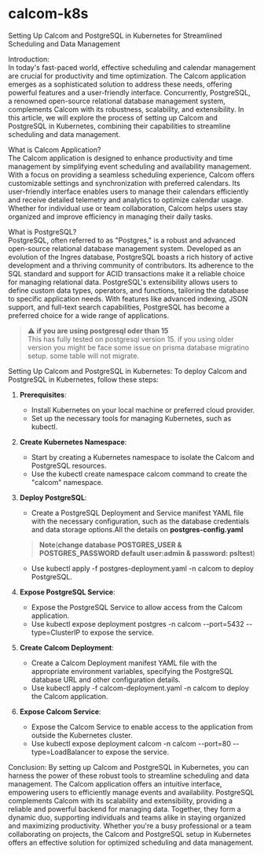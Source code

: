 # calcom-k8s
Setting Up Calcom and PostgreSQL in Kubernetes for Streamlined Scheduling and Data Management

Introduction:
<br>In today's fast-paced world, effective scheduling and calendar management are crucial for productivity and time optimization. The Calcom application emerges as a sophisticated solution to address these needs, offering powerful features and a user-friendly interface. Concurrently, PostgreSQL, a renowned open-source relational database management system, complements Calcom with its robustness, scalability, and extensibility. In this article, we will explore the process of setting up Calcom and PostgreSQL in Kubernetes, combining their capabilities to streamline scheduling and data management.

What is Calcom Application?
<br>The Calcom application is designed to enhance productivity and time management by simplifying event scheduling and availability management. With a focus on providing a seamless scheduling experience, Calcom offers customizable settings and synchronization with preferred calendars. Its user-friendly interface enables users to manage their calendars efficiently and receive detailed telemetry and analytics to optimize calendar usage. Whether for individual use or team collaboration, Calcom helps users stay organized and improve efficiency in managing their daily tasks.

What is PostgreSQL?
<br>PostgreSQL, often referred to as "Postgres," is a robust and advanced open-source relational database management system. Developed as an evolution of the Ingres database, PostgreSQL boasts a rich history of active development and a thriving community of contributors. Its adherence to the SQL standard and support for ACID transactions make it a reliable choice for managing relational data. PostgreSQL's extensibility allows users to define custom data types, operators, and functions, tailoring the database to specific application needs. With features like advanced indexing, JSON support, and full-text search capabilities, PostgreSQL has become a preferred choice for a wide range of applications.

> :warning: **if you are using postgresql oder than 15**
<br>This has fully tested on postgresql version 15. if you using older version you might be face some issue on prisma database migratino setup. some table will not migrate.

Setting Up Calcom and PostgreSQL in Kubernetes:
To deploy Calcom and PostgreSQL in Kubernetes, follow these steps:

1. **Prerequisites**:
   - Install Kubernetes on your local machine or preferred cloud provider.
   - Set up the necessary tools for managing Kubernetes, such as kubectl.

2. **Create Kubernetes Namespace**:
    - Start by creating a Kubernetes namespace to isolate the   Calcom and PostgreSQL resources.
    - Use the kubectl create namespace calcom command to create the "calcom" namespace.

3. **Deploy PostgreSQL**:
   - Create a PostgreSQL Deployment and Service manifest YAML file with the necessary configuration, such as the database credentials and data storage options.All the details on **postgres-config.yaml**<br>
   > **Note**(**change database POSTGRES_USER & POSTGRES_PASSWORD default user:admin & password: psltest**)
   - Use kubectl apply -f postgres-deployment.yaml -n calcom to deploy PostgreSQL.

4. **Expose PostgreSQL Service**:
   - Expose the PostgreSQL Service to allow access from the Calcom application.
   - Use kubectl expose deployment postgres -n calcom --port=5432 --type=ClusterIP to expose the service.

5. **Create Calcom Deployment**:
   - Create a Calcom Deployment manifest YAML file with the appropriate environment variables, specifying the PostgreSQL database URL and other configuration details.
   - Use kubectl apply -f calcom-deployment.yaml -n calcom to deploy the Calcom application.

6. **Expose Calcom Service**:
   - Expose the Calcom Service to enable access to the application from outside the Kubernetes cluster.
   - Use kubectl expose deployment calcom -n calcom --port=80 --type=LoadBalancer to expose the service.

Conclusion:
By setting up Calcom and PostgreSQL in Kubernetes, you can harness the power of these robust tools to streamline scheduling and data management. The Calcom application offers an intuitive interface, empowering users to efficiently manage events and availability. PostgreSQL complements Calcom with its scalability and extensibility, providing a reliable and powerful backend for managing data. Together, they form a dynamic duo, supporting individuals and teams alike in staying organized and maximizing productivity. Whether you're a busy professional or a team collaborating on projects, the Calcom and PostgreSQL setup in Kubernetes offers an effective solution for optimized scheduling and data management.
